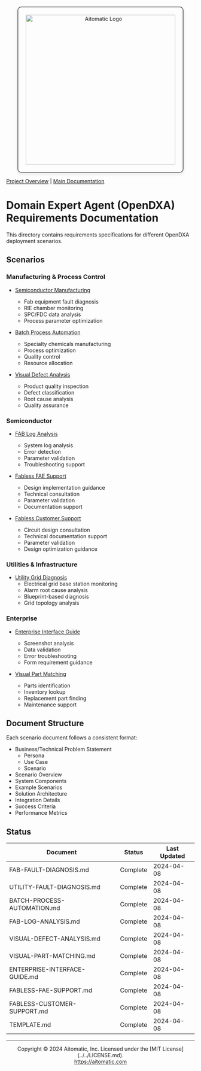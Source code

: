 <p align="center">
  <img src="https://cdn.prod.website-files.com/62a10970901ba826988ed5aa/62d942adcae82825089dabdb_aitomatic-logo-black.png" alt="Aitomatic Logo" width="400" style="border: 2px solid #666; border-radius: 10px; padding: 20px; box-shadow: 0 4px 8px rgba(0,0,0,0.1);"/>
</p>

[Project Overview](../../README.md) | [Main Documentation](../README.md)

# Domain Expert Agent (OpenDXA) Requirements Documentation

This directory contains requirements specifications for different OpenDXA deployment scenarios.

## Scenarios

### Manufacturing & Process Control

- [Semiconductor Manufacturing](FAB-FAULT-DIAGNOSIS.md)
  - Fab equipment fault diagnosis
  - RIE chamber monitoring
  - SPC/FDC data analysis
  - Process parameter optimization

- [Batch Process Automation](BATCH-PROCESS-AUTOMATION.md)
  - Specialty chemicals manufacturing
  - Process optimization
  - Quality control
  - Resource allocation

- [Visual Defect Analysis](VISUAL-DEFECT-ANALYSIS.md)
  - Product quality inspection
  - Defect classification
  - Root cause analysis
  - Quality assurance

### Semiconductor

- [FAB Log Analysis](FAB-LOG-ANALYSIS.md)
  - System log analysis
  - Error detection
  - Parameter validation
  - Troubleshooting support

- [Fabless FAE Support](FABLESS-FAE-SUPPORT.md)
  - Design implementation guidance
  - Technical consultation
  - Parameter validation
  - Documentation support

- [Fabless Customer Support](FABLESS-CUSTOMER-SUPPORT.md)
  - Circuit design consultation
  - Technical documentation support
  - Parameter validation
  - Design optimization guidance

### Utilities & Infrastructure

- [Utility Grid Diagnosis](UTILITY-FAULT-DIAGNOSIS.md)
  - Electrical grid base station monitoring
  - Alarm root cause analysis
  - Blueprint-based diagnosis
  - Grid topology analysis

### Enterprise

- [Enterprise Interface Guide](ENTERPRISE-INTERFACE-GUIDE.md)
  - Screenshot analysis
  - Data validation
  - Error troubleshooting
  - Form requirement guidance

- [Visual Part Matching](VISUAL-PART-MATCHING.md)
  - Parts identification
  - Inventory lookup
  - Replacement part finding
  - Maintenance support

## Document Structure

Each scenario document follows a consistent format:
- Business/Technical Problem Statement
  - Persona
  - Use Case
  - Scenario
- Scenario Overview
- System Components
- Example Scenarios
- Solution Architecture
- Integration Details
- Success Criteria
- Performance Metrics

## Status

| Document | Status | Last Updated |
|----------|---------|--------------|
| FAB-FAULT-DIAGNOSIS.md | Complete | 2024-04-08 |
| UTILITY-FAULT-DIAGNOSIS.md | Complete | 2024-04-08 |
| BATCH-PROCESS-AUTOMATION.md | Complete | 2024-04-08 |
| FAB-LOG-ANALYSIS.md | Complete | 2024-04-08 |
| VISUAL-DEFECT-ANALYSIS.md | Complete | 2024-04-08 |
| VISUAL-PART-MATCHING.md | Complete | 2024-04-08 |
| ENTERPRISE-INTERFACE-GUIDE.md | Complete | 2024-04-08 |
| FABLESS-FAE-SUPPORT.md | Complete | 2024-04-08 |
| FABLESS-CUSTOMER-SUPPORT.md | Complete | 2024-04-08 |
| TEMPLATE.md | Complete | 2024-04-08 |

---
<p align="center">
Copyright © 2024 Aitomatic, Inc. Licensed under the [MIT License](../../LICENSE.md).
<br/>
<a href="https://aitomatic.com">https://aitomatic.com</a>
</p>
